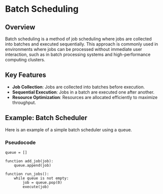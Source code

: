 # Batch Scheduling

## Overview
Batch scheduling is a method of job scheduling where jobs are collected into batches and executed sequentially. This approach is commonly used in environments where jobs can be processed without immediate user interaction, such as in batch processing systems and high-performance computing clusters.

## Key Features
- **Job Collection**: Jobs are collected into batches before execution.
- **Sequential Execution**: Jobs in a batch are executed one after another.
- **Resource Optimization**: Resources are allocated efficiently to maximize throughput.

## Example: Batch Scheduler
Here is an example of a simple batch scheduler using a queue.

### Pseudocode
```pseudocode
queue = []

function add_job(job):
    queue.append(job)

function run_jobs():
    while queue is not empty:
        job = queue.pop(0)
        execute(job)